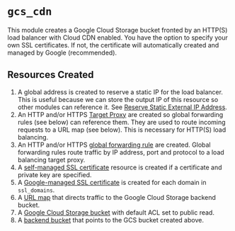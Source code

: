 # `gcs_cdn`

This module creates a Google Cloud Storage bucket fronted by an HTTP(S) load balancer with Cloud CDN enabled. You have the option to specify your own SSL certificates. If not, the certificate will automatically created and managed by Google (recommended).

## Resources Created

1. A global address is created to reserve a static IP for the load balancer. This is useful because we can store the output IP of this resource so other modules can reference it. See [Reserve Static External IP Address](https://cloud.google.com/compute/docs/ip-addresses/reserve-static-external-ip-address).
2. An HTTP and/or HTTPS [Target Proxy](https://cloud.google.com/load-balancing/docs/target-proxies) are created so global forwarding rules (see below) can reference them. They are used to route incoming requests to a URL map (see below). This is necessary for HTTP(S) load balancing.
3. An HTTP and/or HTTPS [global forwarding rule](https://cloud.google.com/load-balancing/docs/https/global-forwarding-rules) are created. Global forwarding rules route traffic by IP address, port and protocol to a load balancing target proxy.
4. A [self-managed SSL certificate](https://cloud.google.com/load-balancing/docs/ssl-certificates) resource is created if a certificate and private key are specified.
5. A [Google-managed SSL certificate](https://cloud.google.com/load-balancing/docs/ssl-certificates#managed-certs) is created for each domain in `ssl_domains`.
6. A [URL map](https://cloud.google.com/load-balancing/docs/https/url-map) that directs traffic to the Google Cloud Storage backend bucket.
7. A [Google Cloud Storage bucket](https://cloud.google.com/storage/) with default ACL set to public read.
8. A [backend bucket](https://cloud.google.com/load-balancing/docs/backend-bucket) that points to the GCS bucket created above.
